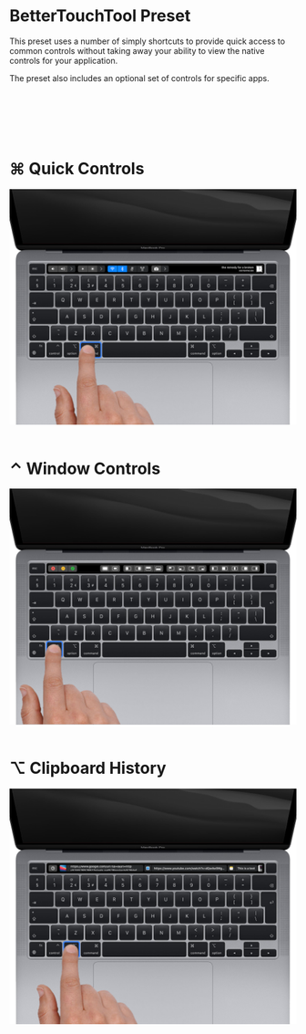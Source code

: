 #  BetterTouchTool Preset

This preset uses a number of simply shortcuts to provide quick access to common controls without 
taking away your ability to view the native controls for your application.

The preset also includes an optional set of controls for specific apps.
<pre>





</pre>

# ⌘ Quick Controls
![Preview](https://raw.githubusercontent.com/PINPAL/btt-preset/master/images/Controls.png)
&nbsp;

# ⌃ Window Controls
![Preview](https://raw.githubusercontent.com/PINPAL/btt-preset/master/images/Window%20Controls.png)
&nbsp;

# ⌥ Clipboard History
![Preview](https://raw.githubusercontent.com/PINPAL/btt-preset/master/images/Clipboard.png)
&nbsp;
